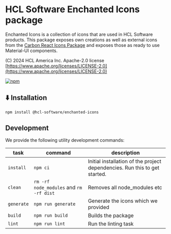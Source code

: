 # HCL Software Enchanted Icons package

Enchanted Icons is a collection of icons that are used in HCL Software products. This package exposes own creations as well as external icons from the [Carbon React Icons Package](https://github.com/carbon-design-system/carbon/tree/main/packages/icons) and exposes those as ready to use Material-UI components.

(C) 2024 HCL America Inc. Apache-2.0 license [https://www.apache.org/licenses/LICENSE-2.0](https://www.apache.org/licenses/LICENSE-2.0)


[![npm](https://nodei.co/npm/@hcl-software/enchanted-icons.png)](https://www.npmjs.com/package/@hcl-software/enchanted-icons)

## ⬇️ Installation

```sh
npm install @hcl-software/enchanted-icons
```

## Development

We provide the following utility development commands:

| task | command | description |
|--|--|--|
| `install` | `npm ci` | Initial installation of the project dependencies. Run this to get started. |
| `clean` | `rm -rf node_modules` and `rm -rf dist` | Removes all node_modules etc |
| `generate` | `npm run generate` | Generate the icons which we provided |
| `build` | `npm run build` | Builds the package |
| `lint` | `npm run lint` | Run the linting task |
